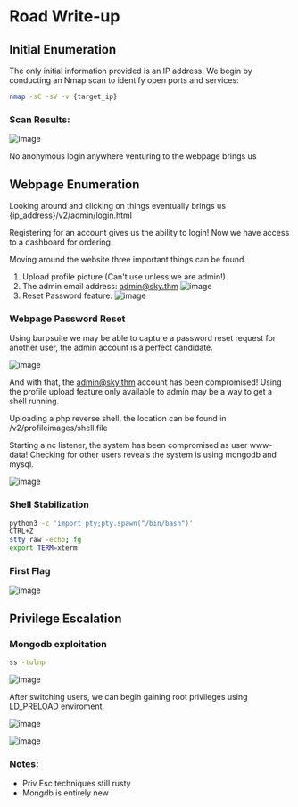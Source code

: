 # Road Write-up

## Initial Enumeration

The only initial information provided is an IP address. We begin by conducting an Nmap scan to identify open ports and services:

```bash
nmap -sC -sV -v {target_ip}
```
### Scan Results:
![image](https://github.com/user-attachments/assets/8a900757-5405-458e-ba6b-bf2435ee8803)

No anonymous login anywhere venturing to the webpage brings us 

## Webpage Enumeration

Looking around and clicking on things eventually brings us {ip_address}/v2/admin/login.html

Registering for an account gives us the ability to login! Now we have access to a dashboard for ordering.

Moving around the website three important things can be found.

1. Upload profile picture (Can't use unless we are admin!)
2. The admin email address: admin@sky.thm
![image](https://github.com/user-attachments/assets/ede4905b-decc-4c73-a6ce-d51263151496)
3. Reset Password feature.
![image](https://github.com/user-attachments/assets/66cb4b96-e919-4db7-ad66-8d8b3109071f)

### Webpage Password Reset

Using burpsuite we may be able to capture a password reset request for another user, the admin account is a perfect candidate.

![image](https://github.com/user-attachments/assets/98adb69b-ed3b-477d-bf93-87894018be66)

And with that, the admin@sky.thm account has been compromised! Using the profile upload feature only available to admin may be a way to get a shell running.

Uploading a php reverse shell, the location can be found in /v2/profileimages/shell.file

Starting a nc listener, the system has been compromised as user www-data! Checking for other users reveals the system is using mongodb and mysql.

![image](https://github.com/user-attachments/assets/e7844299-64b8-4c51-a312-fe604d74e915)

### Shell Stabilization

```bash
python3 -c 'import pty;pty.spawn("/bin/bash")'
CTRL+Z
stty raw -echo; fg
export TERM=xterm
```
### First Flag

![image](https://github.com/user-attachments/assets/e72c2721-d40c-4231-ada1-0d5383f6f59c)

## Privilege Escalation

### Mongodb exploitation

```bash
ss -tulnp
```

![image](https://github.com/user-attachments/assets/22ef5b29-8fd0-4885-82df-94e2458920d5)

After switching users, we can begin gaining root privileges using LD_PRELOAD enviroment.

![image](https://github.com/user-attachments/assets/908cced0-71c7-457b-88ce-987059ec74a0)

![image](https://github.com/user-attachments/assets/ad7a6de0-9fc2-45c9-935b-53cae8682a25)


### Notes:
- Priv Esc techniques still rusty
- Mongdb is entirely new
